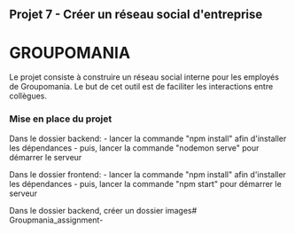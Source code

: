 ## Projet 7 - Créer un réseau social d'entreprise
# GROUPOMANIA #

Le projet consiste à construire un réseau social interne pour les employés de Groupomania. 
Le but de cet outil est de faciliter les interactions entre collègues. 

### Mise en place du projet
Dans le dossier backend:
	- lancer la commande "npm install" afin d'installer les dépendances 
	- puis, lancer la commande "nodemon serve" pour démarrer le serveur

Dans le dossier frontend:
	- lancer la commande "npm install" afin d'installer les dépendances
	- puis, lancer la commande "npm start" pour démarrer le serveur

Dans le dossier backend, créer un dossier images#   G r o u p m a n i a _ a s s i g n m e n t -  
 